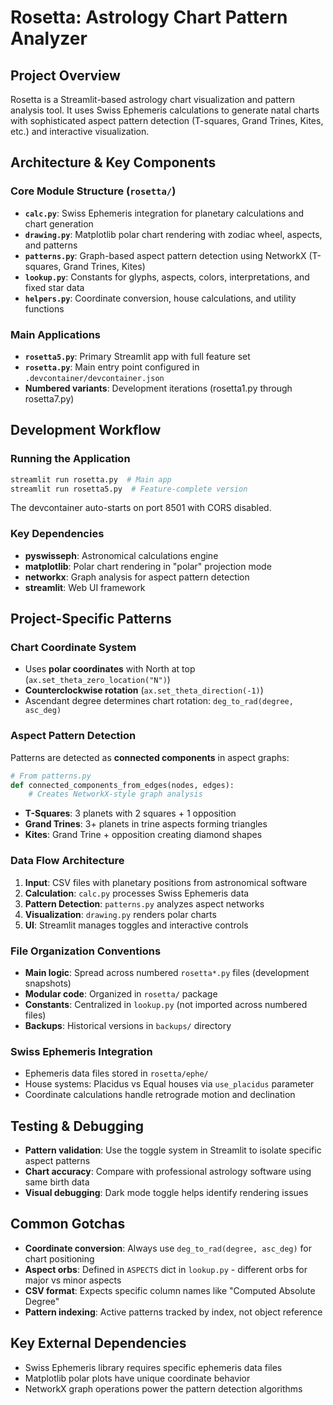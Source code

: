 # Rosetta: Astrology Chart Pattern Analyzer

## Project Overview
Rosetta is a Streamlit-based astrology chart visualization and pattern analysis tool. It uses Swiss Ephemeris calculations to generate natal charts with sophisticated aspect pattern detection (T-squares, Grand Trines, Kites, etc.) and interactive visualization.

## Architecture & Key Components

### Core Module Structure (`rosetta/`)
- **`calc.py`**: Swiss Ephemeris integration for planetary calculations and chart generation
- **`drawing.py`**: Matplotlib polar chart rendering with zodiac wheel, aspects, and patterns
- **`patterns.py`**: Graph-based aspect pattern detection using NetworkX (T-squares, Grand Trines, Kites)
- **`lookup.py`**: Constants for glyphs, aspects, colors, interpretations, and fixed star data
- **`helpers.py`**: Coordinate conversion, house calculations, and utility functions

### Main Applications
- **`rosetta5.py`**: Primary Streamlit app with full feature set
- **`rosetta.py`**: Main entry point configured in `.devcontainer/devcontainer.json`
- **Numbered variants**: Development iterations (rosetta1.py through rosetta7.py)

## Development Workflow

### Running the Application
```bash
streamlit run rosetta.py  # Main app
streamlit run rosetta5.py  # Feature-complete version
```
The devcontainer auto-starts on port 8501 with CORS disabled.

### Key Dependencies
- **pyswisseph**: Astronomical calculations engine
- **matplotlib**: Polar chart rendering in "polar" projection mode
- **networkx**: Graph analysis for aspect pattern detection
- **streamlit**: Web UI framework

## Project-Specific Patterns

### Chart Coordinate System
- Uses **polar coordinates** with North at top (`ax.set_theta_zero_location("N")`)
- **Counterclockwise rotation** (`ax.set_theta_direction(-1)`)
- Ascendant degree determines chart rotation: `deg_to_rad(degree, asc_deg)`

### Aspect Pattern Detection
Patterns are detected as **connected components** in aspect graphs:
```python
# From patterns.py
def connected_components_from_edges(nodes, edges):
    # Creates NetworkX-style graph analysis
```
- **T-Squares**: 3 planets with 2 squares + 1 opposition
- **Grand Trines**: 3+ planets in trine aspects forming triangles
- **Kites**: Grand Trine + opposition creating diamond shapes

### Data Flow Architecture
1. **Input**: CSV files with planetary positions from astronomical software
2. **Calculation**: `calc.py` processes Swiss Ephemeris data
3. **Pattern Detection**: `patterns.py` analyzes aspect networks
4. **Visualization**: `drawing.py` renders polar charts
5. **UI**: Streamlit manages toggles and interactive controls

### File Organization Conventions
- **Main logic**: Spread across numbered `rosetta*.py` files (development snapshots)
- **Modular code**: Organized in `rosetta/` package
- **Constants**: Centralized in `lookup.py` (not imported across numbered files)
- **Backups**: Historical versions in `backups/` directory

### Swiss Ephemeris Integration
- Ephemeris data files stored in `rosetta/ephe/`
- House systems: Placidus vs Equal houses via `use_placidus` parameter
- Coordinate calculations handle retrograde motion and declination

## Testing & Debugging
- **Pattern validation**: Use the toggle system in Streamlit to isolate specific aspect patterns
- **Chart accuracy**: Compare with professional astrology software using same birth data
- **Visual debugging**: Dark mode toggle helps identify rendering issues

## Common Gotchas
- **Coordinate conversion**: Always use `deg_to_rad(degree, asc_deg)` for chart positioning
- **Aspect orbs**: Defined in `ASPECTS` dict in `lookup.py` - different orbs for major vs minor aspects
- **CSV format**: Expects specific column names like "Computed Absolute Degree"
- **Pattern indexing**: Active patterns tracked by index, not object reference

## Key External Dependencies
- Swiss Ephemeris library requires specific ephemeris data files
- Matplotlib polar plots have unique coordinate behavior
- NetworkX graph operations power the pattern detection algorithms
